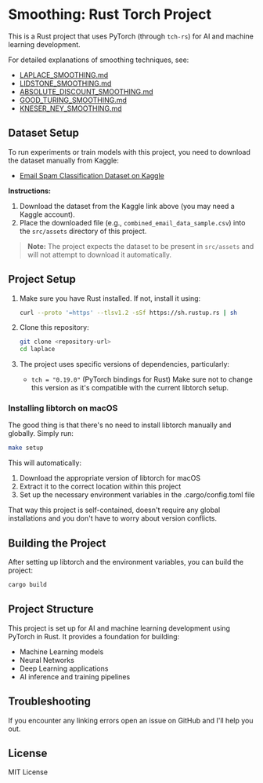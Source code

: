 # Smoothing: Rust Torch Project

This is a Rust project that uses PyTorch (through `tch-rs`) for AI and machine learning development.

For detailed explanations of smoothing techniques, see:
- [LAPLACE_SMOOTHING.md](readmes/LAPLACE_SMOOTHING.md)
- [LIDSTONE_SMOOTHING.md](readmes/LIDSTONE_SMOOTHING.md)
- [ABSOLUTE_DISCOUNT_SMOOTHING.md](readmes/ABSOLUTE_DISCOUNT_SMOOTHING.md)
- [GOOD_TURING_SMOOTHING.md](readmes/GOOD_TURING_SMOOTHING.md)
- [KNESER_NEY_SMOOTHING.md](readmes/KNESER_NEY_SMOOTHING.md)

## Dataset Setup

To run experiments or train models with this project, you need to download the dataset manually from Kaggle:

- [Email Spam Classification Dataset on Kaggle](https://www.kaggle.com/datasets/purusinghvi/email-spam-classification-dataset)

**Instructions:**
1. Download the dataset from the Kaggle link above (you may need a Kaggle account).
2. Place the downloaded file (e.g., `combined_email_data_sample.csv`) into the `src/assets` directory of this project.

> **Note:** The project expects the dataset to be present in `src/assets` and will not attempt to download it automatically.

## Project Setup

1. Make sure you have Rust installed. If not, install it using:
   ```bash
   curl --proto '=https' --tlsv1.2 -sSf https://sh.rustup.rs | sh
   ```

2. Clone this repository:
   ```bash
   git clone <repository-url>
   cd laplace
   ```

3. The project uses specific versions of dependencies, particularly:
   - `tch = "0.19.0"` (PyTorch bindings for Rust)
   Make sure not to change this version as it's compatible with the current libtorch setup.


### Installing libtorch on macOS

The good thing is that there's no need to install libtorch manually and globally. Simply run:
```bash
make setup
```

This will automatically:
1. Download the appropriate version of libtorch for macOS
2. Extract it to the correct location within this project
3. Set up the necessary environment variables in the .cargo/config.toml file

That way this project is self-contained, doesn't require any global installations and you don't have to worry about version conflicts.

## Building the Project

After setting up libtorch and the environment variables, you can build the project:

```bash
cargo build
```

## Project Structure

This project is set up for AI and machine learning development using PyTorch in Rust. It provides a foundation for building:
- Machine Learning models
- Neural Networks
- Deep Learning applications
- AI inference and training pipelines

## Troubleshooting

If you encounter any linking errors open an issue on GitHub and I'll help you out.

## License

MIT License
